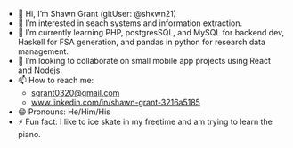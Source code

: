 - 👋 Hi, I’m Shawn Grant (gitUser: @shxwn21)
- 👀 I’m interested in seach systems and information extraction. 
- 🌱 I’m currently learning PHP, postgresSQL, and MySQL for backend dev, Haskell
      for FSA generation, and pandas in python for research data management.  
- 💞️ I’m looking to collaborate on small mobile app projects using React and Nodejs. 
- 📫 How to reach me:
     - sgrant0320@gmail.com
     - www.linkedin.com/in/shawn-grant-3216a5185
- 😄 Pronouns: He/Him/His
- ⚡ Fun fact: I like to ice skate in my freetime and am trying to learn the piano. 

